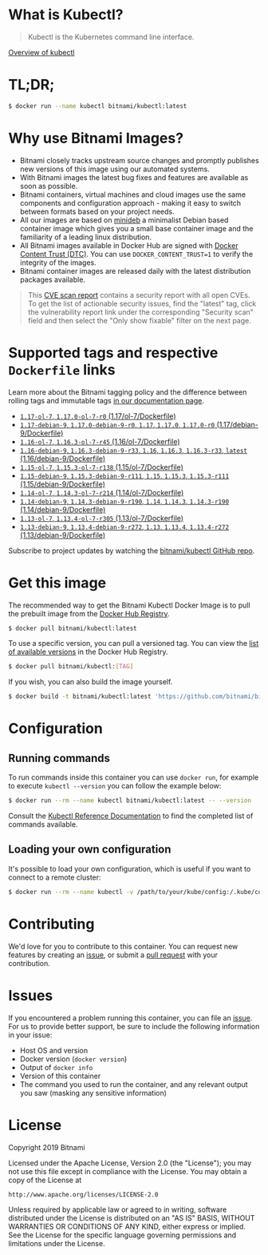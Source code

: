 
# What is Kubectl?

> Kubectl is the Kubernetes command line interface.

[Overview of kubectl](https://kubernetes.io/docs/reference/kubectl/overview/)

# TL;DR;

```bash
$ docker run --name kubectl bitnami/kubectl:latest
```

# Why use Bitnami Images?

* Bitnami closely tracks upstream source changes and promptly publishes new versions of this image using our automated systems.
* With Bitnami images the latest bug fixes and features are available as soon as possible.
* Bitnami containers, virtual machines and cloud images use the same components and configuration approach - making it easy to switch between formats based on your project needs.
* All our images are based on [minideb](https://github.com/bitnami/minideb) a minimalist Debian based container image which gives you a small base container image and the familiarity of a leading linux distribution.
* All Bitnami images available in Docker Hub are signed with [Docker Content Trust (DTC)](https://docs.docker.com/engine/security/trust/content_trust/). You can use `DOCKER_CONTENT_TRUST=1` to verify the integrity of the images.
* Bitnami container images are released daily with the latest distribution packages available.


> This [CVE scan report](https://quay.io/repository/bitnami/kubectl?tab=tags) contains a security report with all open CVEs. To get the list of actionable security issues, find the "latest" tag, click the vulnerability report link under the corresponding "Security scan" field and then select the "Only show fixable" filter on the next page.

# Supported tags and respective `Dockerfile` links

Learn more about the Bitnami tagging policy and the difference between rolling tags and immutable tags [in our documentation page](https://docs.bitnami.com/containers/how-to/understand-rolling-tags-containers/).


* [`1.17-ol-7`, `1.17.0-ol-7-r0` (1.17/ol-7/Dockerfile)](https://github.com/bitnami/bitnami-docker-kubectl/blob/1.17.0-ol-7-r0/1.17/ol-7/Dockerfile)
* [`1.17-debian-9`, `1.17.0-debian-9-r0`, `1.17`, `1.17.0`, `1.17.0-r0` (1.17/debian-9/Dockerfile)](https://github.com/bitnami/bitnami-docker-kubectl/blob/1.17.0-debian-9-r0/1.17/debian-9/Dockerfile)
* [`1.16-ol-7`, `1.16.3-ol-7-r45` (1.16/ol-7/Dockerfile)](https://github.com/bitnami/bitnami-docker-kubectl/blob/1.16.3-ol-7-r45/1.16/ol-7/Dockerfile)
* [`1.16-debian-9`, `1.16.3-debian-9-r33`, `1.16`, `1.16.3`, `1.16.3-r33`, `latest` (1.16/debian-9/Dockerfile)](https://github.com/bitnami/bitnami-docker-kubectl/blob/1.16.3-debian-9-r33/1.16/debian-9/Dockerfile)
* [`1.15-ol-7`, `1.15.3-ol-7-r138` (1.15/ol-7/Dockerfile)](https://github.com/bitnami/bitnami-docker-kubectl/blob/1.15.3-ol-7-r138/1.15/ol-7/Dockerfile)
* [`1.15-debian-9`, `1.15.3-debian-9-r111`, `1.15`, `1.15.3`, `1.15.3-r111` (1.15/debian-9/Dockerfile)](https://github.com/bitnami/bitnami-docker-kubectl/blob/1.15.3-debian-9-r111/1.15/debian-9/Dockerfile)
* [`1.14-ol-7`, `1.14.3-ol-7-r214` (1.14/ol-7/Dockerfile)](https://github.com/bitnami/bitnami-docker-kubectl/blob/1.14.3-ol-7-r214/1.14/ol-7/Dockerfile)
* [`1.14-debian-9`, `1.14.3-debian-9-r190`, `1.14`, `1.14.3`, `1.14.3-r190` (1.14/debian-9/Dockerfile)](https://github.com/bitnami/bitnami-docker-kubectl/blob/1.14.3-debian-9-r190/1.14/debian-9/Dockerfile)
* [`1.13-ol-7`, `1.13.4-ol-7-r305` (1.13/ol-7/Dockerfile)](https://github.com/bitnami/bitnami-docker-kubectl/blob/1.13.4-ol-7-r305/1.13/ol-7/Dockerfile)
* [`1.13-debian-9`, `1.13.4-debian-9-r272`, `1.13`, `1.13.4`, `1.13.4-r272` (1.13/debian-9/Dockerfile)](https://github.com/bitnami/bitnami-docker-kubectl/blob/1.13.4-debian-9-r272/1.13/debian-9/Dockerfile)

Subscribe to project updates by watching the [bitnami/kubectl GitHub repo](https://github.com/bitnami/bitnami-docker-kubectl).

# Get this image

The recommended way to get the Bitnami Kubectl Docker Image is to pull the prebuilt image from the [Docker Hub Registry](https://hub.docker.com/r/bitnami/kubectl).

```bash
$ docker pull bitnami/kubectl:latest
```

To use a specific version, you can pull a versioned tag. You can view the [list of available versions](https://hub.docker.com/r/bitnami/kubectl/tags/) in the Docker Hub Registry.

```bash
$ docker pull bitnami/kubectl:[TAG]
```

If you wish, you can also build the image yourself.

```bash
$ docker build -t bitnami/kubectl:latest 'https://github.com/bitnami/bitnami-docker-kubectl.git#master:1.16/debian-9'
```

# Configuration

## Running commands

To run commands inside this container you can use `docker run`, for example to execute `kubectl --version` you can follow the example below:

```bash
$ docker run --rm --name kubectl bitnami/kubectl:latest -- --version
```

Consult the [Kubectl Reference Documentation](https://kubernetes.io/docs/reference/generated/kubectl/kubectl-commands) to find the completed list of commands available.

## Loading your own configuration

It's possible to load your own configuration, which is useful if you want to connect to a remote cluster:

```bash
$ docker run --rm --name kubectl -v /path/to/your/kube/config:/.kube/config bitnami/kubectl:latest
```

# Contributing

We'd love for you to contribute to this container. You can request new features by creating an [issue](https://github.com/bitnami/bitnami-docker-kubectl/issues), or submit a [pull request](https://github.com/bitnami/bitnami-docker-kubectl/pulls) with your contribution.

# Issues

If you encountered a problem running this container, you can file an [issue](https://github.com/bitnami/bitnami-docker-kubectl/issues). For us to provide better support, be sure to include the following information in your issue:

- Host OS and version
- Docker version (`docker version`)
- Output of `docker info`
- Version of this container
- The command you used to run the container, and any relevant output you saw (masking any sensitive information)

# License

Copyright 2019 Bitnami

Licensed under the Apache License, Version 2.0 (the "License");
you may not use this file except in compliance with the License.
You may obtain a copy of the License at

    http://www.apache.org/licenses/LICENSE-2.0

Unless required by applicable law or agreed to in writing, software
distributed under the License is distributed on an "AS IS" BASIS,
WITHOUT WARRANTIES OR CONDITIONS OF ANY KIND, either express or implied.
See the License for the specific language governing permissions and
limitations under the License.
